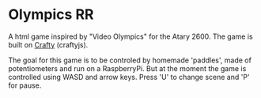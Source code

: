 # Olympics RR
A html game inspired by "Video Olympics" for the Atary 2600. The game is built on [Crafty](https://github.com/craftyjs/Crafty) (craftyjs).

The goal for this game is to be controled by homemade 'paddles', made of potentiometers and run on a RaspberryPi. But at the moment the game is controlled using WASD and arrow keys. Press 'U' to change scene and 'P' for pause.
